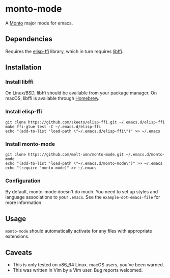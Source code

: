 # monto-mode

A [Monto](https://github.com/monto-editor) major mode for emacs.

## Dependencies

Requires the [elisp-ffi](https://github.com/skeeto/elisp-ffi) library, which in
turn requires [libffi](https://sourceware.org/libffi/).

## Installation

### Install libffi

On Linux/BSD, libffi should be available from your package manager.
On macOS, libffi is available through [Homebrew](https://brew.sh).

### Install elisp-ffi

```
git clone https://github.com/skeeto/elisp-ffi.git ~/.emacs.d/elisp-ffi
make ffi-glue test -C ~/.emacs.d/elisp-ffi
echo "(add-to-list 'load-path \"~/.emacs.d/elisp-ffi\")" >> ~/.emacs
```

### Install monto-mode

```
git clone https://github.com/melt-umn/monto-mode.git ~/.emacs.d/monto-mode
echo "(add-to-list 'load-path \"~/.emacs.d/monto-mode\")" >> ~/.emacs
echo "(require 'monto-mode)" >> ~/.emacs
```

### Configuration

By default, monto-mode doesn't do much. You need to set up styles and
language associations to your `.emacs`. See the `example-dot-emacs-file`
for more information.

## Usage

`monto-mode` should automatically activate for any files with appropriate
extensions.

## Caveats

 - This is only tested on x86_64 Linux. macOS users, you've been warned.
 - This was written in Vim by a Vim user. Bug reports welcomed.
